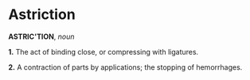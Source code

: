 # Astriction

**ASTRIC'TION**, _noun_

**1.** The act of binding close, or compressing with ligatures.

**2.** A contraction of parts by applications; the stopping of hemorrhages.